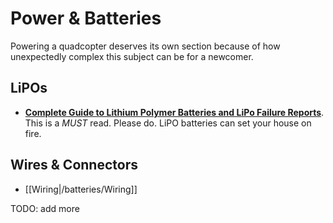 # Power & Batteries

Powering a quadcopter deserves its own section because of how unexpectedly complex this subject can be for a newcomer.

## LiPOs

* **[Complete Guide to Lithium Polymer Batteries and LiPo Failure Reports](http://www.rcgroups.com/forums/showthread.php?t=209187)**. This is a *MUST* read. Please do. LiPO batteries can set your house on fire.

## Wires & Connectors

* [[Wiring|/batteries/Wiring]]

TODO: add more